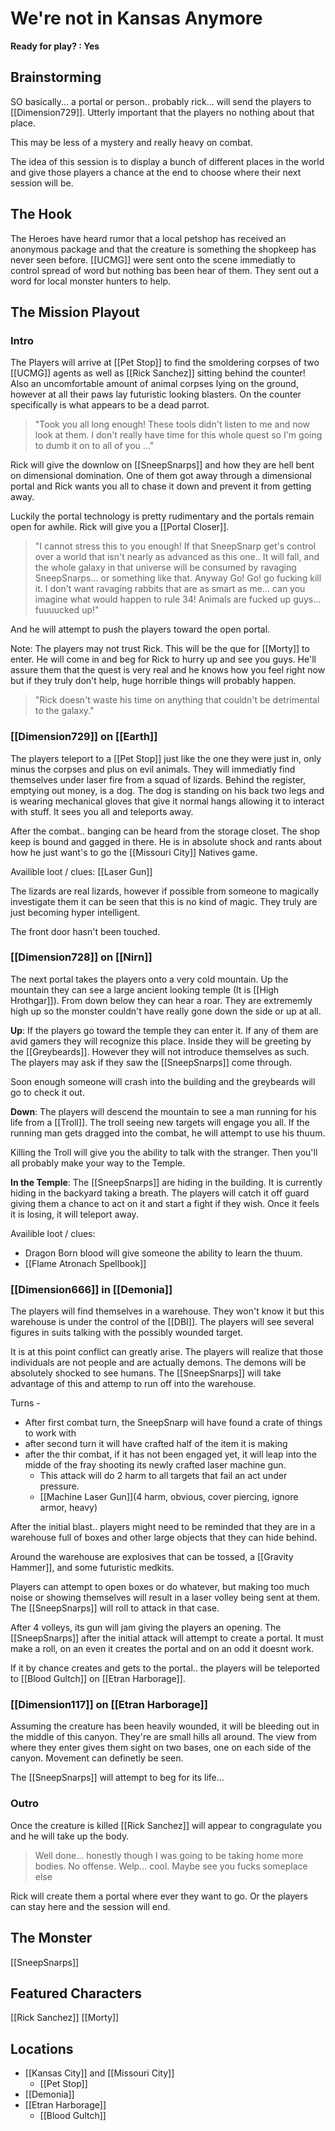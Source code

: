 # We're not in Kansas Anymore
**Ready for play? : Yes**
## Brainstorming
SO basically... a portal or person.. probably rick... will send the players to [[Dimension729]].  Utterly important that the players no nothing about that place. 

This may be less of a mystery and really heavy on combat.

The idea of this session is to display a bunch of different places in the world and give those players a chance at the end to choose where their next session will be.

## The Hook
The Heroes have heard rumor that a local petshop has received an anonymous package and that the creature is something the shopkeep has never seen before. [[UCMG]] were sent onto the scene immediatly to control spread of word but nothing bas been hear of them. They sent out a word for local monster hunters to help.

## The Mission Playout
### Intro
The Players will arrive at [[Pet Stop]] to find the smoldering corpses of two [[UCMG]] agents as well as [[Rick Sanchez]] sitting behind the counter! Also an uncomfortable amount of animal corpses lying on the ground, however at all their paws lay futuristic looking blasters. On the counter specifically is what appears to be a dead parrot. 

> "Took you all long enough! These tools didn't listen to me and now look at them. I don't really have time for this whole quest so I'm going to dumb it on to all of you ..."

Rick will give the downlow on [[SneepSnarps]] and how they are hell bent on dimensional domination. One of them got away through a dimensional portal and Rick wants you all to chase it down and prevent it from getting away. 

Luckily the portal technology is pretty rudimentary and the portals remain open for awhile. Rick will give you a [[Portal Closer]].  

> "I cannot stress this to you enough! If that SneepSnarp get's control over a world that isn't nearly as advanced as this one.. It will fall, and the whole galaxy in that universe will be consumed by ravaging SneepSnarps... or something like that. Anyway Go! Go! go fucking kill it. I don't want ravaging rabbits that are as smart as me... can you imagine what would happen to rule 34! Animals are fucked up guys... fuuuucked up!"

And he will attempt to push the players toward the open portal. 

Note: The players may not trust Rick. This will be the que for [[Morty]] to enter. He will come in and beg for Rick to hurry up and see you guys. He'll assure them that the quest is very real and he knows how you feel right now but if they truly don't help, huge horrible things will probably happen.

> "Rick doesn't waste his time on anything that couldn't be detrimental to the galaxy."

### [[Dimension729]] on [[Earth]]
The players teleport to a [[Pet Stop]] just like the one they were just in, only minus the corpses and plus on evil animals. They will immediatly find themselves under laser fire from a squad of lizards. Behind the register, emptying out money, is a dog. The dog is standing on his back two legs and is wearing mechanical gloves that give it normal hangs allowing it to interact with stuff. It sees you all and teleports away. 

After the combat.. banging can be heard from the storage closet. The shop keep is bound and gagged in there. He is in absolute shock and rants about how he just want's to go the [[Missouri City]] Natives game.

Availible loot / clues:
[[Laser Gun]]

The lizards are real lizards, however if possible from someone to magically investigate them it can be seen that this is no kind of magic. They truly are just becoming hyper intelligent.

The front door hasn't been touched. 

### [[Dimension728]] on [[Nirn]]
The next portal takes the players onto a very cold mountain. Up the mountain they can see a large ancient looking temple (It is [[High Hrothgar]]). From down below they can hear a roar. They are extrememly high up so the monster couldn't have really gone down the side or up at all. 

**Up**:
If the players go toward the temple they can enter it. If any of them are avid gamers they will recognize this place. Inside they will be greeting by the [[Greybeards]]. However they will not introduce themselves as such. The players may ask if they saw the [[SneepSnarps]] come through. 

Soon enough someone will crash into the building and the greybeards will go to check it out.

**Down**: 
The players will descend the mountain to see a man running for his life from a [[Troll]]. The troll seeing new targets will engage you all. If the running man gets dragged into the combat, he will attempt to use his thuum. 

Killing the Troll will give you the ability to talk with the stranger. Then you'll all probably make your way to the Temple.

**In the Temple**: 
The [[SneepSnarps]] are hiding in the building. It is currently hiding in the backyard taking a breath. The players will catch it off guard giving them a chance to act on it and start a fight if they wish. Once it feels it is losing, it will teleport away.

Availible loot / clues:
- Dragon Born blood will give someone the ability to learn the thuum.
- [[Flame Atronach Spellbook]]

### [[Dimension666]] in [[Demonia]]
The players will find themselves in a warehouse. They won't know it but this warehouse is under the control of the [[DBI]]. The players will see several figures in suits talking with the possibly wounded target. 

It is at this point conflict can greatly arise. The players will realize that those individuals are not people and are actually demons. The demons will be absolutely shocked to see humans. The [[SneepSnarps]] will take advantage of this and attemp to run off into the warehouse.

Turns - 
- After first combat turn, the SneepSnarp will have found a crate of things to work with
- after second turn it will have crafted half of the item it is making
- after the thir combat, if it has not been engaged yet, it will leap into the midde of the fray shooting its newly crafted laser machine gun.
	- This attack will do 2 harm to all targets that fail an act under pressure.
	- [[Machine Laser Gun]](4 harm, obvious, cover piercing, ignore armor, heavy)

After the initial blast.. players might need to be reminded that they are in a warehouse full of boxes and other large objects that they can hide behind. 

Around the warehouse are explosives that can be tossed, a [[Gravity Hammer]], and some futuristic medkits.

Players can attempt to open boxes or do whatever, but making too much noise or showing themselves will result in a laser volley being sent at them. 
The [[SneepSnarps]] will roll to attack in that case. 

After 4 volleys, its gun will jam giving the players an opening. The [[SneepSnarps]] after the initial attack will attempt to create a portal. It must make a roll, on an even it creates the portal and on an odd it doesnt work.

If it by chance creates and gets to the portal.. the players will be teleported to [[Blood Gultch]] on [[Etran Harborage]].

### [[Dimension117]] on [[Etran Harborage]]
Assuming the creature has been heavily wounded, it will be bleeding out in the middle of this canyon. They're are small hills all around. The view from where they enter gives them sight on two bases, one on each side of the canyon. Movement can definetly be seen. 

The [[SneepSnarps]] will attempt to beg for its life...


### Outro
Once the creature is killed [[Rick Sanchez]] will appear to congragulate you and he will take up the body.

> Well done... honestly though I was going to be taking home more bodies. No offense. Welp... cool. Maybe see you fucks someplace else

Rick will create them a portal where ever they want to go. Or the players can stay here and the session will end.


## The Monster
[[SneepSnarps]]

## Featured Characters
[[Rick Sanchez]]
[[Morty]]

## Locations
- [[Kansas City]] and [[Missouri City]]
	- [[Pet Stop]]
- [[Demonia]]
- [[Etran Harborage]]
	- [[Blood Gultch]]
